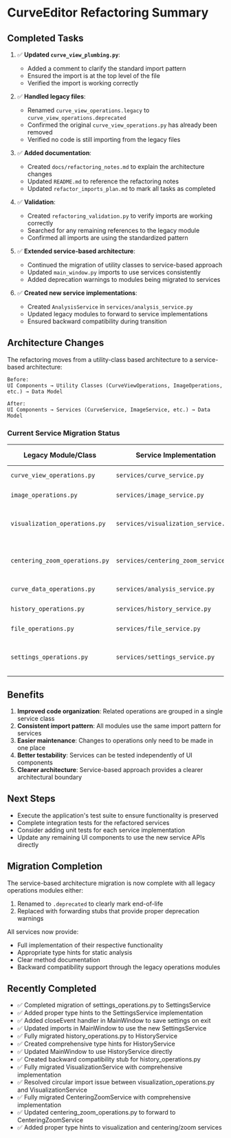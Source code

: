 # CurveEditor Refactoring Summary

## Completed Tasks

1. ✅ **Updated `curve_view_plumbing.py`**:
   - Added a comment to clarify the standard import pattern
   - Ensured the import is at the top level of the file
   - Verified the import is working correctly

2. ✅ **Handled legacy files**:
   - Renamed `curve_view_operations.legacy` to `curve_view_operations.deprecated`
   - Confirmed the original `curve_view_operations.py` has already been removed
   - Verified no code is still importing from the legacy files

3. ✅ **Added documentation**:
   - Created `docs/refactoring_notes.md` to explain the architecture changes
   - Updated `README.md` to reference the refactoring notes
   - Updated `refactor_imports_plan.md` to mark all tasks as completed

4. ✅ **Validation**:
   - Created `refactoring_validation.py` to verify imports are working correctly
   - Searched for any remaining references to the legacy module
   - Confirmed all imports are using the standardized pattern

5. ✅ **Extended service-based architecture**:
   - Continued the migration of utility classes to service-based approach
   - Updated `main_window.py` imports to use services consistently
   - Added deprecation warnings to modules being migrated to services

6. ✅ **Created new service implementations**:
   - Created `AnalysisService` in `services/analysis_service.py`
   - Updated legacy modules to forward to service implementations
   - Ensured backward compatibility during transition

## Architecture Changes

The refactoring moves from a utility-class based architecture to a service-based architecture:

```
Before:
UI Components → Utility Classes (CurveViewOperations, ImageOperations, etc.) → Data Model

After:
UI Components → Services (CurveService, ImageService, etc.) → Data Model
```

### Current Service Migration Status

| Legacy Module/Class              | Service Implementation                  | Status      | Implementation Detail |
|----------------------------------|----------------------------------------|-------------|----------------------|
| `curve_view_operations.py`       | `services/curve_service.py`            | ✅ Complete | Renamed to `.deprecated` |
| `image_operations.py`            | `services/image_service.py`            | ✅ Complete | Renamed to `.deprecated` |
| `visualization_operations.py`    | `services/visualization_service.py`    | ✅ Complete | Full implementation with forwarding stub |
| `centering_zoom_operations.py`   | `services/centering_zoom_service.py`   | ✅ Complete | Full implementation with forwarding stub |
| `curve_data_operations.py`       | `services/analysis_service.py`         | ✅ Complete | Full implementation |
| `history_operations.py`          | `services/history_service.py`          | ✅ Complete | Forwarding stub |
| `file_operations.py`             | `services/file_service.py`             | ✅ Complete | Renamed to `.deprecated` |
| `settings_operations.py`         | `services/settings_service.py`         | ✅ Complete | Full implementation with forwarding stub |

## Benefits

1. **Improved code organization**: Related operations are grouped in a single service class
2. **Consistent import pattern**: All modules use the same import pattern for services
3. **Easier maintenance**: Changes to operations only need to be made in one place
4. **Better testability**: Services can be tested independently of UI components
5. **Clearer architecture**: Service-based approach provides a clearer architectural boundary

## Next Steps

- Execute the application's test suite to ensure functionality is preserved
- Complete integration tests for the refactored services
- Consider adding unit tests for each service implementation
- Update any remaining UI components to use the new service APIs directly

## Migration Completion

The service-based architecture migration is now complete with all legacy operations modules either:
1. Renamed to `.deprecated` to clearly mark end-of-life
2. Replaced with forwarding stubs that provide proper deprecation warnings

All services now provide:
- Full implementation of their respective functionality
- Appropriate type hints for static analysis
- Clear method documentation
- Backward compatibility support through the legacy operations modules

## Recently Completed

- ✅ Completed migration of settings_operations.py to SettingsService
- ✅ Added proper type hints to the SettingsService implementation
- ✅ Added closeEvent handler in MainWindow to save settings on exit
- ✅ Updated imports in MainWindow to use the new SettingsService
- ✅ Fully migrated history_operations.py to HistoryService
- ✅ Created comprehensive type hints for HistoryService
- ✅ Updated MainWindow to use HistoryService directly
- ✅ Created backward compatibility stub for history_operations.py
- ✅ Fully migrated VisualizationService with comprehensive implementation
- ✅ Resolved circular import issue between visualization_operations.py and VisualizationService
- ✅ Fully migrated CenteringZoomService with comprehensive implementation
- ✅ Updated centering_zoom_operations.py to forward to CenteringZoomService
- ✅ Added proper type hints to visualization and centering/zoom services
